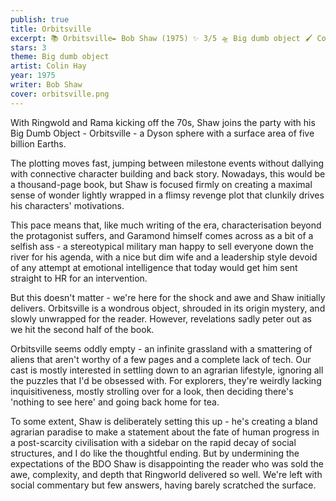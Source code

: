 ```yaml
---
publish: true
title: Orbitsville
excerpt: 📚 Orbitsville✒️ Bob Shaw (1975) ✨ 3/5 🛸 Big dumb object 🖌️ Colin Hay
stars: 3
theme: Big dumb object
artist: Colin Hay
year: 1975
writer: Bob Shaw
cover: orbitsville.png
---
```

With Ringwold and Rama kicking off the 70s, Shaw joins the party with his Big Dumb Object - Orbitsville - a Dyson sphere with a surface area of five billion Earths.  
  
The plotting moves fast, jumping between milestone events without dallying with connective character building and back story. Nowadays, this would be a thousand-page book, but Shaw is focused firmly on creating a maximal sense of wonder lightly wrapped in a flimsy revenge plot that clunkily drives his characters' motivations.  
  
This pace means that, like much writing of the era, characterisation beyond the protagonist suffers, and Garamond himself comes across as a bit of a selfish ass - a stereotypical military man happy to sell everyone down the river for his agenda, with a nice but dim wife and a leadership style devoid of any attempt at emotional intelligence that today would get him sent straight to HR for an intervention.  
  
But this doesn't matter - we're here for the shock and awe and Shaw initially delivers. Orbitsville is a wondrous object, shrouded in its origin mystery, and slowly unwrapped for the reader. However, revelations sadly peter out as we hit the second half of the book.  
  
Orbitsville seems oddly empty - an infinite grassland with a smattering of aliens that aren't worthy of a few pages and a complete lack of tech. Our cast is mostly interested in settling down to an agrarian lifestyle, ignoring all the puzzles that I'd be obsessed with. For explorers, they're weirdly lacking inquisitiveness, mostly strolling over for a look, then deciding there's 'nothing to see here' and going back home for tea.  
  
To some extent, Shaw is deliberately setting this up - he's creating a bland agrarian paradise to make a statement about the fate of human progress in a post-scarcity civilisation with a sidebar on the rapid decay of social structures, and I do like the thoughtful ending. But by undermining the expectations of the BDO Shaw is disappointing the reader who was sold the awe, complexity, and depth that Ringworld delivered so well. We're left with social commentary but few answers, having barely scratched the surface.